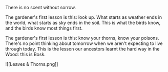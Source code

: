 There is no scent without sorrow.

The gardener's first lesson is this: look up. What starts as weather ends in the world, what starts as sky ends in the soil. This is what the birds know, and the birds know most things first.

The gardener's first lesson is this: know your thorns, know your poisons. There's no point thinking about tomorrow when we aren't expecting to live through today. This is the lesson our ancestors learnt the hard way in the Wood: this is Bosk.

![[Leaves & Thorns.png]]